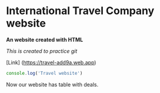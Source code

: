# International Travel Company website

**An website created with HTML**

*This is created to practice git*

[Link] (https://travel-add9a.web.app)
```javascript
console.log('Travel website')
```
Now our website has table with deals.
